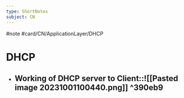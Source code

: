 ```yaml
---
type: ShortNotes
subject: CN
---
```

#note
#card/CN/ApplicationLayer/DHCP
# DHCP
- ## Working of DHCP server to Client::![[Pasted image 20231001100440.png]] ^390eb9 <!--SR:!2023-12-02,11,230-->
